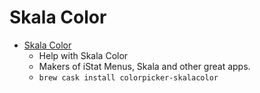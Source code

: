# Skala Color
- [Skala Color](https://bjango.com/help/skalacolor/gettingstarted/)
  -  Help with Skala Color
  - Makers of iStat Menus, Skala and other great apps.
  - `brew cask install colorpicker-skalacolor`
